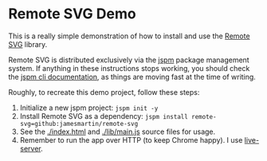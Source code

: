 # Remote SVG Demo

This is a really simple demonstration of how to install and use the [Remote SVG](https://github.com/jamesmartin/remote-svg) library.

Remote SVG is distributed exclusively via the [jspm](http://jspm.io) package management system. If anything in these instructions stops working, you should check the [jspm cli documentation](https://github.com/jspm/jspm-cli/wiki/Getting-Started), as things are moving fast at the time of writing.

Roughly, to recreate this demo project, follow these steps:

1. Initialize a new jspm project: `jspm init -y`
1. Install Remote SVG as a dependency: `jspm install remote-svg=github:jamesmartin/remote-svg`
1. See the [./index.html](./index.html) and [./lib/main.js](./lib/main.js) source files for usage.
1. Remember to run the app over HTTP (to keep Chrome happy). I use [live-server](https://www.npmjs.com/package/live-server).
